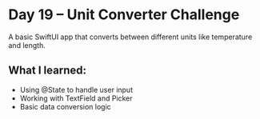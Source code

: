 # Day 19 – Unit Converter Challenge

A basic SwiftUI app that converts between different units like temperature and length.

## What I learned:
- Using @State to handle user input
- Working with TextField and Picker
- Basic data conversion logic
